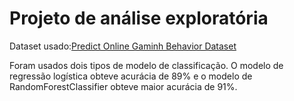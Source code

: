 # Projeto de análise exploratória  

Dataset usado:[Predict Online Gaminh Behavior Dataset]( https://www.kaggle.com/datasets/rabieelkharoua/predict-online-gaming-behavior-dataset/data ) 

Foram usados dois tipos de modelo de classificação. O modelo de regressão logística obteve acurácia de 89% e o modelo de RandomForestClassifier obteve maior acurácia de 91%. 
